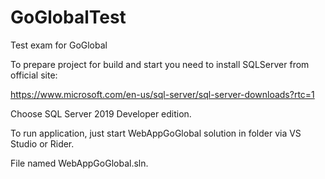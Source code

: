# GoGlobalTest
Test exam for GoGlobal

To prepare project for build and start you need to install SQLServer from official site:

https://www.microsoft.com/en-us/sql-server/sql-server-downloads?rtc=1

Choose SQL Server 2019 Developer edition.

To run application, just start WebAppGoGlobal solution in folder via VS Studio or Rider.

File named WebAppGoGlobal.sln.
